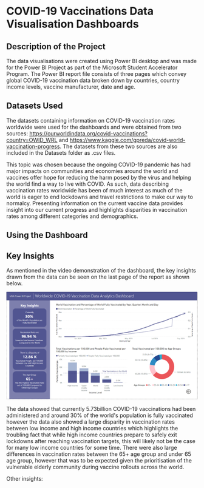 # COVID-19 Vaccinations Data Visualisation Dashboards

## Description of the Project
The data visualisations were created using Power BI desktop and was made for the Power BI Project as part of the  Microsoft Student Accelerator Program. The Power BI report file consists of three pages which convey global COVID-19 vaccination data broken down by countries, country income levels, vaccine manufacturer, date and age. 

## Datasets Used
The datasets containing information on COVID-19 vaccination rates worldwide were used for the dashboards and were obtained from two sources: https://ourworldindata.org/covid-vaccinations?country=OWID_WRL and https://www.kaggle.com/gpreda/covid-world-vaccination-progress. The datasets from these two sources are also included in the Datasets folder as .csv files. 

This topic was chosen because the ongoing COVID-19 pandemic has had major impacts on communities and economies around the world and vaccines offer hope for reducing the harm posed by the virus and helping the world find a way to live with COVID. As such, data describing vaccination rates worldwide has been of much interest as much of the world is eager to end lockdowns and travel restrictions to make our way to normalcy. Presenting information on the current vaccine data provides insight into our current progress and highlights disparities in vaccination rates among different categories and demographics.

## Using the Dashboard

## Key Insights
As mentioned in the video demonstration of the dashboard, the key insights drawn from the data can be seen on the last page of the report as shown below. 

![Screenshot of Key Insights page](/images/Key-Insights.png)

The data showed that currently 5.73billion COVID-19 vaccinations had been administered and around 30% of the world's population is fully vaccinated however the data also showed a large disparity in vaccination rates between low income and high income countries which highlights the troubling fact that while high income countries prepare to safely exit lockdowns after reaching vaccination targets, this will likely not be the case for many low income countries for some time.
There were also large differences in vaccination rates between the 65+ age group and under 65 age group, however that was to be expected given the prioritisation of the vulnerable elderly community during vaccine rollouts across the world.

Other insights:

